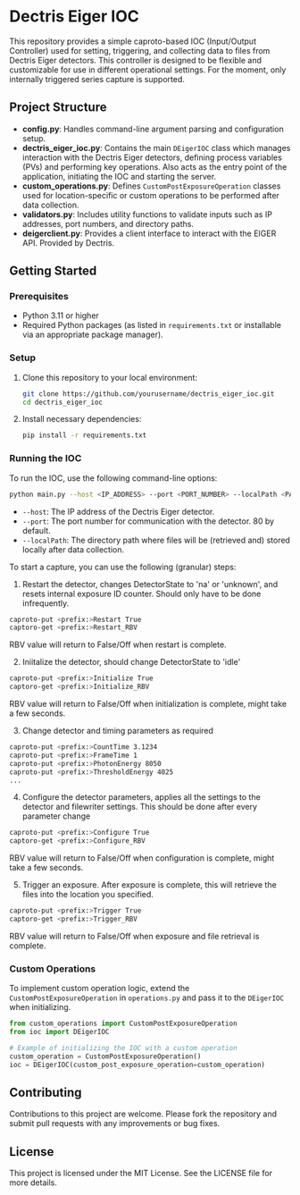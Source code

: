 # Dectris Eiger IOC

This repository provides a simple caproto-based IOC (Input/Output Controller) used for setting, triggering, and collecting data to files from Dectris Eiger detectors. This controller is designed to be flexible and customizable for use in different operational settings. For the moment, only internally triggered series capture is supported. 

## Project Structure

- **config.py**: Handles command-line argument parsing and configuration setup.
- **dectris_eiger_ioc.py**: Contains the main `DEigerIOC` class which manages interaction with the Dectris Eiger detectors, defining process variables (PVs) and performing key operations. Also acts as the entry point of the application, initiating the IOC and starting the server.
- **custom_operations.py**: Defines `CustomPostExposureOperation` classes used for location-specific or custom operations to be performed after data collection.
- **validators.py**: Includes utility functions to validate inputs such as IP addresses, port numbers, and directory paths.
- **deigerclient.py**: Provides a client interface to interact with the EIGER API. Provided by Dectris. 

## Getting Started

### Prerequisites

- Python 3.11 or higher
- Required Python packages (as listed in `requirements.txt` or installable via an appropriate package manager).

### Setup

1. Clone this repository to your local environment:
   ```bash
   git clone https://github.com/yourusername/dectris_eiger_ioc.git
   cd dectris_eiger_ioc
   ```

2. Install necessary dependencies:
   ```bash
   pip install -r requirements.txt
   ```

### Running the IOC

To run the IOC, use the following command-line options:

```bash
python main.py --host <IP_ADDRESS> --port <PORT_NUMBER> --localPath <PATH>
```

- `--host`: The IP address of the Dectris Eiger detector.
- `--port`: The port number for communication with the detector. 80 by default.
- `--localPath`: The directory path where files will be (retrieved and) stored locally after data collection.

To start a capture, you can use the following (granular) steps:
1. Restart the detector, changes DetectorState to 'na' or 'unknown', and resets internal exposure ID counter. Should only have to be done infrequently.
```bash
caproto-put <prefix:>Restart True 
captoro-get <prefix:>Restart_RBV
```
RBV value will return to False/Off when restart is complete.

2. Iniitalize the detector, should change DetectorState to 'idle'
```bash
caproto-put <prefix:>Initialize True
captoro-get <prefix:>Initialize_RBV
```
RBV value will return to False/Off when initialization is complete, might take a few seconds. 

3. Change detector and timing parameters as required
```bash
caproto-put <prefix:>CountTime 3.1234
caproto-put <prefix:>FrameTime 1
caproto-put <prefix:>PhotonEnergy 8050
caproto-put <prefix:>ThresholdEnergy 4025
...
```

4. Configure the detector parameters, applies all the settings to the detector and filewriter settings. This should be done after every parameter change
```bash
caproto-put <prefix:>Configure True
captoro-get <prefix:>Configure_RBV
```
RBV value will return to False/Off when configuration is complete, might take a few seconds. 


5. Trigger an exposure. After exposure is complete, this will retrieve the files into the location you specified. 
```bash
caproto-put <prefix:>Trigger True
captoro-get <prefix:>Trigger_RBV
```
RBV value will return to False/Off when exposure and file retrieval is complete. 



### Custom Operations

To implement custom operation logic, extend the `CustomPostExposureOperation` in `operations.py` and pass it to the `DEigerIOC` when initializing.

```python
from custom_operations import CustomPostExposureOperation
from ioc import DEigerIOC

# Example of initializing the IOC with a custom operation
custom_operation = CustomPostExposureOperation()
ioc = DEigerIOC(custom_post_exposure_operation=custom_operation)
```

## Contributing

Contributions to this project are welcome. Please fork the repository and submit pull requests with any improvements or bug fixes.

## License

This project is licensed under the MIT License. See the LICENSE file for more details.
